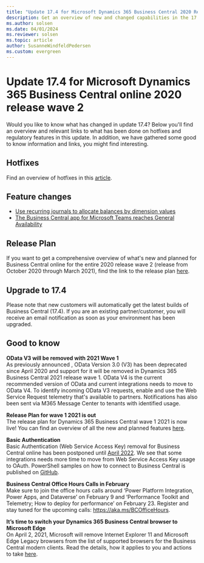 ```yaml
---
title: "Update 17.4 for Microsoft Dynamics 365 Business Central 2020 Release Wave 2"
description: Get an overview of new and changed capabilities in the 17.4 update of Business Central online, which is part of 2020 release wave 2.
ms.author: solsen
ms.date: 04/01/2024
ms.reviewer: solsen
ms.topic: article
author: SusanneWindfeldPedersen
ms.custom: evergreen
---
```


# Update 17.4 for Microsoft Dynamics 365 Business Central online 2020 release wave 2

Would you like to know what has changed in update 17.4? Below you'll find an overview and relevant links to what has been done on hotfixes and regulatory features in this update. In addition, we have gathered some good to know information and links, you might find interesting.

## Hotfixes
Find an overview of hotfixes in this [article](https://support.microsoft.com/topic/update-17-4-for-microsoft-dynamics-365-business-central-2020-release-wave-2-application-build-17-4-21531-platform-build-17-0-21516-a98ea8e3-b93c-4f14-b1bd-f115a00d6d11).

## Feature changes
- [Use recurring journals to allocate balances by dimension values](/dynamics365-release-plan/2020wave2/smb/dynamics365-business-central/use-recurring-journals-allocate-balances-dimension-values)
- [The Business Central app for Microsoft Teams reaches General Availability](/dynamics365-release-plan/2020wave2/smb/dynamics365-business-central/business-central-teams) 


## Release Plan
If you want to get a comprehensive overview of what's new and planned for Business Central online for the entire 2020 release wave 2 (release from October 2020 through March 2021), find the link to the release plan [here](/dynamics365-release-plan/2020wave2/smb/dynamics365-business-central/planned-features).


## Upgrade to 17.4
Please note that new customers will automatically get the latest builds of Business Central (17.4). If you are an existing partner/customer, you will receive an email notification as soon as your environment has been upgraded.

## Good to know

**OData V3 will be removed with 2021 Wave 1**  
As previously announced <!--(https://nam06.safelinks.protection.outlook.com/?url=https%3A%2F%2Flearn.microsoft.com%2Fen-us%2Fdynamics365%2Fbusiness-central%2Fdev-itpro%2Fupgrade%2Fdeprecated-features-w1%23odata-v3&data=04%7C01%7Ca-emniel%40microsoft.com%7C7aa180a3769141bff89f08d8c6a2c84e%7C72f988bf86f141af91ab2d7cd011db47%7C1%7C0%7C637477749732577916%7CUnknown%7CTWFpbGZsb3d8eyJWIjoiMC4wLjAwMDAiLCJQIjoiV2luMzIiLCJBTiI6Ik1haWwiLCJXVCI6Mn0%3D%7C1000&sdata=iOEIW2bGcGMS3Q8kCjNDpk5pzGg5Vl4PXDBNtiZOF0Y%3D&reserved=0)-->, OData Version 3.0 (V3) has been deprecated since April 2020 and support for it will be removed in Dynamics 365 Business Central 2021 release wave 1. OData V4 is the current recommended version of OData and current integrations needs to move to OData V4. To identify incoming OData V3 requests, enable and use the Web Service Request telemetry<!--(https://nam06.safelinks.protection.outlook.com/?url=https%3A%2F%2Flearn.microsoft.com%2Fen-us%2Fdynamics365%2Fbusiness-central%2Fdev-itpro%2Fadministration%2Ftelemetry-webservices-trace&data=04%7C01%7Ca-emniel%40microsoft.com%7C7aa180a3769141bff89f08d8c6a2c84e%7C72f988bf86f141af91ab2d7cd011db47%7C1%7C0%7C637477749732577916%7CUnknown%7CTWFpbGZsb3d8eyJWIjoiMC4wLjAwMDAiLCJQIjoiV2luMzIiLCJBTiI6Ik1haWwiLCJXVCI6Mn0%3D%7C1000&sdata=1IbqoCHPSLXvT8%2FfRxJX252f5Bvtpn6bMZknet0wx2o%3D&reserved=0)--> that's available to partners. Notifications has also been sent via M365 Message Center to tenants with identified usage.

**Release Plan for wave 1 2021 is out**  
The release plan for Dynamics 365 Business Central wave 1 2021 is now live! You can find an overview of all the new and planned features [here](/dynamics365-release-plan/2021wave1/smb/dynamics365-business-central/planned-features).

**Basic Authentication**  
Basic Authentication (Web Service Access Key) removal for Business Central online has been postponed until [April 2022](../upgrade/deprecated-features-w1.md). We see that some integrations needs more time to move from Web Service Access Key usage to OAuth. PowerShell samples on how to connect to Business Central is published on [GitHub](https://github.com/microsoft/BCTech/tree/master/samples/PSOAuthBCAccess). 

**Business Central Office Hours Calls in February**  
Make sure to join the office hours calls around ‘Power Platform Integration, Power Apps, and Dataverse’ on February 9 and ‘Performance Toolkit and Telemetry; How to deploy for performance’ on February 23. Register and stay tuned for the upcoming calls: https://aka.ms/BCOfficeHours. 

**It’s time to switch your Dynamics 365 Business Central browser to Microsoft Edge**  
On April 2, 2021, Microsoft will remove Internet Explorer 11 and Microsoft Edge Legacy browsers from the list of supported browsers for the Business Central modern clients. Read the details, how it applies to you and actions to take [here](https://cloudblogs.microsoft.com/dynamics365/it/2020/08/21/its-time-to-switch-your-dynamics-365-business-central-browser-to-microsoft-edge/).
